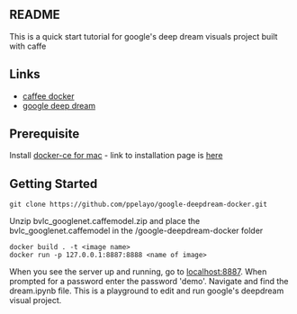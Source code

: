 ## README

This is a quick start tutorial for google's deep dream visuals project built with caffe

## Links

- [caffee docker](https://github.com/BVLC/caffe/tree/master/docker)
- [google deep dream](https://github.com/google/deepdream/blob/master/dream.ipynb)

## Prerequisite

Install [docker-ce for mac](https://download.docker.com/mac/stable/Docker.dmg) - link to installation page is [here](https://docs.docker.com/docker-for-mac/install/)


## Getting Started

    git clone https://github.com/ppelayo/google-deepdream-docker.git

Unzip bvlc_googlenet.caffemodel.zip and place the bvlc_googlenet.caffemodel in the /google-deepdream-docker folder

    docker build . -t <image name>
    docker run -p 127.0.0.1:8887:8888 <name of image>

When you see the server up and running, go to [localhost:8887](http://localhost:8887).  When prompted for a password enter the password 'demo'.  Navigate and find the dream.ipynb file.  This is a playground to edit and run google's deepdream visual project.